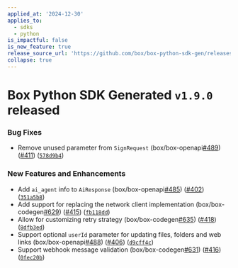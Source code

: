 ```yaml
---
applied_at: '2024-12-30'
applies_to:
  - sdks
  - python
is_impactful: false
is_new_feature: true
release_source_url: 'https://github.com/box/box-python-sdk-gen/releases/tag/v1.9.0'
collapse: true
---
```


# Box Python SDK Generated `v1.9.0` released

### Bug Fixes

* Remove unused parameter from `SignRequest` (box/box-openapi[#489][1]) ([#411][2]) ([`578d9b4`][3])

### New Features and Enhancements

* Add `ai_agent` info to `AiResponse` (box/box-openapi[#485][4]) ([#402][5]) ([`351a5b8`][6])
* Add support for replacing the network client implementation (box/box-codegen[#629][7]) ([#415][8]) ([`fb118dd`][9])
* Allow for customizing retry strategy (box/box-codegen[#635][10]) ([#418][11]) ([`8dfb3ed`][12])
* Support optional `userId` parameter for updating files, folders and web links (box/box-openapi[#488][13]) ([#406][14]) ([`d9cff4c`][15])
* Support webhook message validation (box/box-codegen[#631][16]) ([#416][17]) ([`0fec20b`][18])

[1]: https://github.com/box/box-python-sdk-gen/issues/489

[2]: https://github.com/box/box-python-sdk-gen/issues/411

[3]: https://github.com/box/box-python-sdk-gen/commit/578d9b48da7e55d2e3e4736c871400dc90d826b1

[4]: https://github.com/box/box-python-sdk-gen/issues/485

[5]: https://github.com/box/box-python-sdk-gen/issues/402

[6]: https://github.com/box/box-python-sdk-gen/commit/351a5b8dfbc8a0095bafbbf0245d8575217fc3c9

[7]: https://github.com/box/box-python-sdk-gen/issues/629

[8]: https://github.com/box/box-python-sdk-gen/issues/415

[9]: https://github.com/box/box-python-sdk-gen/commit/fb118ddb1cbfb1d6a72e657bed57088fdff1ec02

[10]: https://github.com/box/box-python-sdk-gen/issues/635

[11]: https://github.com/box/box-python-sdk-gen/issues/418

[12]: https://github.com/box/box-python-sdk-gen/commit/8dfb3ed13196de37a78a53325079e284c7e921d5

[13]: https://github.com/box/box-python-sdk-gen/issues/488

[14]: https://github.com/box/box-python-sdk-gen/issues/406

[15]: https://github.com/box/box-python-sdk-gen/commit/d9cff4c6adc9c5cc9ce1edf73dffe8ac5979ce71

[16]: https://github.com/box/box-python-sdk-gen/issues/631

[17]: https://github.com/box/box-python-sdk-gen/issues/416

[18]: https://github.com/box/box-python-sdk-gen/commit/0fec20b281fe195f0dd6aaf8f164bdd414587fc4

